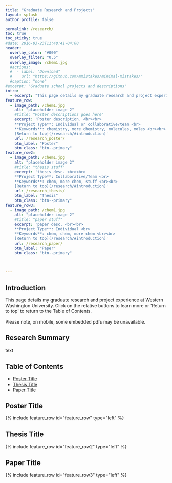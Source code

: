 ```yaml
---
title: "Graduate Research and Projects"
layout: splash
author_profile: false

permalink: /research/
toc: true
toc_sticky: true
#date: 2016-03-23T11:48:41-04:00
header:
  overlay_color: "#000"
  overlay_filter: "0.5"
  overlay_image: /chem1.jpg
  #actions:
  #  - label: "Download"
  #    url: "https://github.com/mmistakes/minimal-mistakes/"
  #caption: "none"
#excerpt: "Graduate school projects and descriptions"
intro: 
  - excerpt: "This page details my graduate research and project experience at Western Washington University. Click on the relative buttons to learn more or 'Return to top' to return to the Table of Contents. <br><br> Please note, on mobile, some embedded pdfs may be unavailable." 
feature_row:
  - image_path: /chem1.jpg
    alt: "placeholder image 2"
    #title: "Poster descriptions goes here"
    excerpt: 'Poster description. <br><br>
    **Project Type**: Individual or collaborative/team <br> 
    **Keywords**: chemistry, more chemistry, molecules, moles <br><br>
    [Return to top](/research/#introduction)'
    url: /research_poster/
    btn_label: "Poster"
    btn_class: "btn--primary"
feature_row2:    
  - image_path: /chem1.jpg
    alt: "placeholder image 2"
    #title: "thesis stuff"
    excerpt: 'thesis desc. <br><br>
    **Project Type**: Collaborative/Team <br>
    **Keywords**: chem, more chem, stuff <br><br>
    [Return to top](/research/#introduction)'
    url: /research_thesis/
    btn_label: "Thesis"
    btn_class: "btn--primary"
feature_row3:    
  - image_path: /chem1.jpg
    alt: "placeholder image 2"
    #title: "paper stuff"
    excerpt: 'paper desc. <br><br>
    **Project Type**: Individual <br>
    **Keywords**: chem, chem, more chem <br><br>
    [Return to top](/research/#introduction)'
    url: /research_paper/
    btn_label: "Paper"
    btn_class: "btn--primary"
    

    
---
```

## Introduction
This page details my graduate research and project experience at Western Washington University. Click on the relative buttons to learn more or 'Return to top' to return to the Table of Contents. <br><br> Please note, on mobile, some embedded pdfs may be unavailable.

## Research Summary
text

## Table of Contents
- [Poster Title](/research/#poster-title) <br> 
- [Thesis Title](/research/#thesis-title) <br> 
- [Paper Title](/research/#paper-title) <br> 

## Poster Title
{% include feature_row id="feature_row" type="left" %}
## Thesis Title
{% include feature_row id="feature_row2" type="left" %}
## Paper Title
{% include feature_row id="feature_row3" type="left" %}
